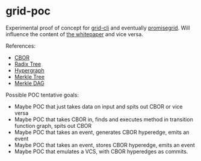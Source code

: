# grid-poc

Experimental proof of concept for
[grid-cli](https://github.com/stevegt/grid-cli) and eventually
[promisegrid](https://github.com/promisegrid/promisegrid). Will
influence the content of [the
whitepaper](https://github.com/promisegrid/paper-ism) and vice versa.

References:

- [CBOR](https://cbor.io/)
- [Radix Tree](https://en.wikipedia.org/wiki/Radix_tree)
- [Hypergraph](https://en.wikipedia.org/wiki/Hypergraph)
- [Merkle Tree](https://en.wikipedia.org/wiki/Merkle_tree)
- [Merkle DAG](https://en.wikipedia.org/wiki/Merkle_DAG)

Possible POC tentative goals:

- Maybe POC that just takes data on input and spits out CBOR or vice versa
- Maybe POC that takes CBOR in, finds and executes method in transition function graph, spits out CBOR
- Maybe POC that takes an event, generates CBOR hyperedge, emits an event
- Maybe POC that takes an event, stores CBOR hyperedge, emits an event
- Maybe POC that emulates a VCS, with CBOR hyperedges as commits.
